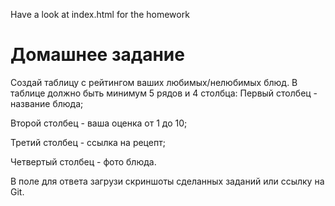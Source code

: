 Have a look at index.html for the homework 
# Домашнее задание

Создай таблицу с рейтингом ваших любимых/нелюбимых блюд. В таблице должно быть минимум 5 рядов и 4 столбца: Первый столбец - название блюда;

Второй столбец - ваша оценка от 1 до 10;

Третий столбец - ссылка на рецепт;

Четвертый столбец - фото блюда.

В поле для ответа загрузи скриншоты сделанных заданий или ссылку на Git.
